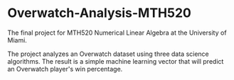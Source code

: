 # Overwatch-Analysis-MTH520

The final project for MTH520 Numerical Linear Algebra at the University of Miami.

The project analyzes an Overwatch dataset using three data science algorithms. The result is a simple machine learning vector that will predict an Overwatch player's win percentage.

